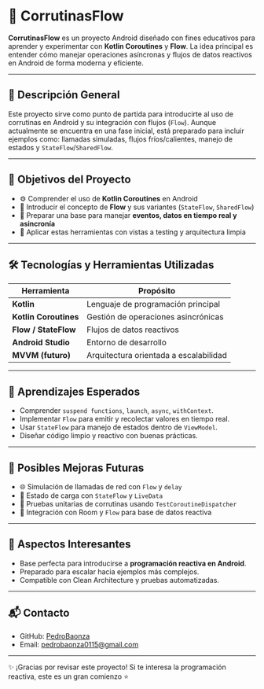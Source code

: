 # 🔄 CorrutinasFlow

**CorrutinasFlow** es un proyecto Android diseñado con fines educativos para aprender y experimentar con **Kotlin Coroutines** y **Flow**. La idea principal es entender cómo manejar operaciones asíncronas y flujos de datos reactivos en Android de forma moderna y eficiente.

---

## 📌 Descripción General

Este proyecto sirve como punto de partida para introducirte al uso de corrutinas en Android y su integración con flujos (`Flow`). Aunque actualmente se encuentra en una fase inicial, está preparado para incluir ejemplos como: llamadas simuladas, flujos fríos/calientes, manejo de estados y `StateFlow`/`SharedFlow`.

---

## 🎯 Objetivos del Proyecto

- ⚙️ Comprender el uso de **Kotlin Coroutines** en Android
- 🔁 Introducir el concepto de **Flow** y sus variantes (`StateFlow`, `SharedFlow`)
- 🚀 Preparar una base para manejar **eventos, datos en tiempo real y asincronía**
- 🧪 Aplicar estas herramientas con vistas a testing y arquitectura limpia

---

## 🛠️ Tecnologías y Herramientas Utilizadas

| Herramienta           | Propósito                                 |
|------------------------|--------------------------------------------|
| **Kotlin**             | Lenguaje de programación principal         |
| **Kotlin Coroutines**  | Gestión de operaciones asincrónicas        |
| **Flow / StateFlow**   | Flujos de datos reactivos                  |
| **Android Studio**     | Entorno de desarrollo                      |
| **MVVM (futuro)**      | Arquitectura orientada a escalabilidad     |

---

## 🧠 Aprendizajes Esperados

- Comprender `suspend functions`, `launch`, `async`, `withContext`.
- Implementar `Flow` para emitir y recolectar valores en tiempo real.
- Usar `StateFlow` para manejo de estados dentro de `ViewModel`.
- Diseñar código limpio y reactivo con buenas prácticas.

---

## 🔄 Posibles Mejoras Futuras

- 🌐 Simulación de llamadas de red con `Flow` y `delay`
- 📡 Estado de carga con `StateFlow` y `LiveData`
- 🧪 Pruebas unitarias de corrutinas usando `TestCoroutineDispatcher`
- 💾 Integración con Room y `Flow` para base de datos reactiva

---

## 🌟 Aspectos Interesantes

- Base perfecta para introducirse a **programación reactiva en Android**.
- Preparado para escalar hacia ejemplos más complejos.
- Compatible con Clean Architecture y pruebas automatizadas.

---

## 📬 Contacto

- GitHub: [PedroBaonza](https://github.com/PedroBaonza)  
- Email: [pedrobaonza0115@gmail.com](mailto:pedrobaonza0115@gmail.com)

---

✨ ¡Gracias por revisar este proyecto! Si te interesa la programación reactiva, este es un gran comienzo ⭐
